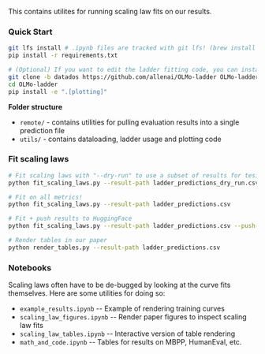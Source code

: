 This contains utilites for running scaling law fits on our results.

### Quick Start

```sh
git lfs install # .ipynb files are tracked with git lfs! (brew install git-lfs)
pip install -r requirements.txt

# (Optional) If you want to edit the ladder fitting code, you can install locally!
git clone -b datados https://github.com/allenai/OLMo-ladder OLMo-ladder
cd OLMo-ladder
pip install -e ".[plotting]"
```

**Folder structure**
- `remote/` - contains utilities for pulling evaluation results into a single prediction file
- `utils/` - contains dataloading, ladder usage and plotting code

### Fit scaling laws

```sh
# Fit scaling laws with "--dry-run" to use a subset of results for tesing
python fit_scaling_laws.py --result-path ladder_predictions_dry_run.csv --dry-run

# Fit on all metrics!
python fit_scaling_laws.py --result-path ladder_predictions.csv

# Fit + push results to HuggingFace
python fit_scaling_laws.py --result-path ladder_predictions.csv --push-to-hf allenai/DataDecide-eval-results

# Render tables in our paper
python render_tables.py --result-path ladder_predictions.csv
```

### Notebooks

Scaling laws often have to be de-bugged by looking at the curve fits themselves. Here are some utilities for doing so:

- `example_results.ipynb` -- Example of rendering training curves
- `scaling_law_figures.ipynb` -- Render paper figures to inspect scaling law fits
- `scaling_law_tables.ipynb` -- Interactive version of table rendering
- `math_and_code.ipynb` -- Tables for results on MBPP, HumanEval, etc.